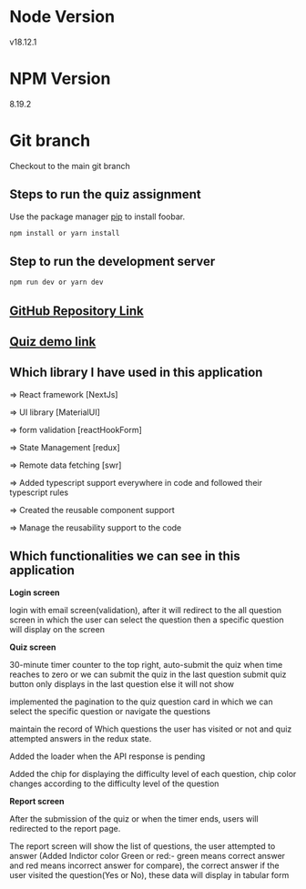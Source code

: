 # Node Version

v18.12.1

# NPM Version

8.19.2

# Git branch
Checkout to the main git branch

## Steps to run the quiz assignment

Use the package manager [pip](https://pip.pypa.io/en/stable/) to install foobar.

```bash
npm install or yarn install
```

## Step to run the development server

```bash
npm run dev or yarn dev
```
## [GitHub Repository Link](https://github.com/vishalanand1997/quiz-assignment-vishal-anand.git)
## [Quiz demo link ](https://quiz-assignment-tan.vercel.app/)
## Which library I have used in this application

=> React framework [NextJs]

=> UI library [MaterialUI]

=> form validation [reactHookForm]

=> State Management [redux]

=> Remote data fetching [swr]

=> Added typescript support everywhere in code and followed their typescript rules

=> Created the reusable component support

=> Manage the reusability support to the code


## Which functionalities we can see in this application

**Login screen**

login with email screen(validation), after it will redirect to the all question screen in which the user can select the question then a specific question will display on the screen

**Quiz screen**

30-minute timer counter to the top right, auto-submit the quiz when time reaches to zero or we can submit the quiz in the last question submit quiz button only displays in the last question else it will not show

implemented the pagination to the quiz question card in which we can select the specific question or navigate the questions

maintain the record of Which questions the user has visited or not and quiz attempted answers in the redux state.

Added the loader when the API response is pending

Added the chip for displaying the difficulty level of each question, chip color changes according to the difficulty level of the question 

**Report screen**

After the submission of the quiz or when the timer ends, users will redirected to the report page.

The report screen will show the list of questions, the user attempted to answer (Added Indictor color Green or red:- green means correct answer and red means incorrect answer for compare), the correct answer if the user visited the question(Yes or No), these data will display in tabular form 
